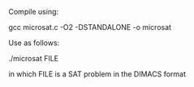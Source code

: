 Compile using:

  gcc microsat.c -O2 -DSTANDALONE -o microsat

Use as follows:

  ./microsat FILE

in which FILE is a SAT problem in the DIMACS format
